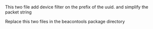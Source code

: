 This two file add device filter on the prefix of the uuid.
and simplify the packet string

Replace this two files in the beacontools package directory
